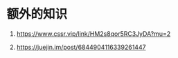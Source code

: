 # 额外的知识

1. https://www.cssr.vip/link/HM2s8qor5RC3JyDA?mu=2

2. https://juejin.im/post/6844904116339261447
